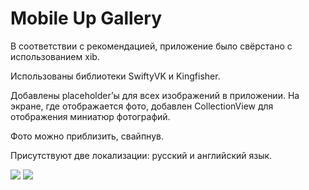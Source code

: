 # Mobile Up Gallery

В соответствии с рекомендацией, приложение было свёрстано с использованием xib.

Использованы библиотеки SwiftyVK и Kingfisher.

Добавлены placeholder’ы для всех изображений в приложении. На экране, где отображается фото, добавлен CollectionView для отображения миниатюр фотографий. 

Фото можно приблизить, свайпнув.

Присутствуют две локализации: русский и английский язык.

![](./docs/1.gif) ![](./docs/3.gif)
